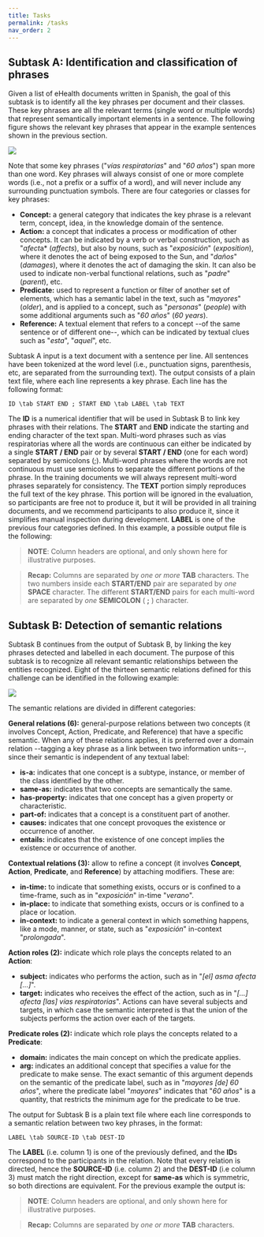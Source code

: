 ```yaml
---
title: Tasks
permalink: /tasks
nav_order: 2
---
```


## Subtask A: Identification and classification of phrases

Given a list of eHealth documents written in Spanish, the goal of this subtask is to identify all the key phrases per document and their classes. These key phrases are all the relevant terms (single word or multiple words) that represent semantically important elements in a sentence. The following figure shows the relevant key phrases that appear in the example sentences shown in the previous section.

![](img/task_a.png)

Note that some key phrases ("*vías respiratorias*" and "*60 años*") span more than one word. Key phrases will always consist of one or more complete words (i.e., not a prefix or a suffix of a word), and will never include any surrounding punctuation symbols.
There are four categories or classes for key phrases:

* **Concept:** a general category that indicates the key phrase is a relevant term, concept, idea, in the knowledge domain of the sentence.
* **Action:** a concept that indicates a process or modification of other concepts. It can be indicated by a verb or verbal construction, such as "*afect*a* (*affects*), but also by nouns, such as "*exposición*" (*exposition*), where it denotes the act of being exposed to the Sun, and "*daños*" (*damages*), where it denotes the act of damaging the skin. It can also be used to indicate non-verbal functional relations, such as "*padre*" (*parent*), etc.
* **Predicate:** used to represent a function or filter of another set of elements, which has a semantic label in the text, such as "*mayores*" (*older*), and is applied to a concept, such as "*personas*" (*people*) with some additional arguments such as "*60 años*" (*60 years*).
* **Reference:** A textual element that refers to a concept --of the same sentence or of different one--, which can be indicated by textual clues such as "*esta*", "*aquel*", etc.

Subtask A input is a text document with a sentence per line. All sentences have been tokenized at the word level (i.e., punctuation signs, parenthesis, etc, are separated from the surrounding text). The output consists of a plain text file, where each line represents a key phrase. Each line has the following format:

```
ID \tab START END ; START END \tab LABEL \tab TEXT
```

The **ID** is a numerical identifier that will be used in Subtask B to link key phrases with their relations. The **START** and **END** indicate the starting and ending character of the text span. Multi-word phrases such as vías respiratorias where all the words are continuous can either be indicated by a single **START / END** pair or by several **START / END** (one for each word) separated by semicolons (;). Multi-word phrases where the words are not continuous must use semicolons to separate the different portions of the phrase. In the training documents we will always represent multi-word phrases separately for consistency.
The **TEXT** portion simply reproduces the full text of the key phrase. This portion will be ignored in the evaluation, so participants are free not to produce it, but it will be provided in all training documents, and we recommend participants to also produce it, since it simplifies manual inspection during development.
**LABEL** is one of the previous four categories defined. In this example, a possible output file is the following:

<script class="sample" src="https://gist-it.appspot.com/github/knowledge-learning/ehealthkd-v2/blob/master/docs/sample_output_a.txt?footer=minimal"></script>

> **NOTE**: Column headers are optional, and only shown here for illustrative purposes.

> **Recap:** Columns are separated by _one or more_ **TAB** characters. The two numbers inside each **START/END** pair are separated by _one_ **SPACE** character. The different **START/END** pairs for each multi-word are separated by _one_ **SEMICOLON** ( **;** ) character.

## Subtask B: Detection of semantic relations

Subtask B continues from the output of Subtask B, by linking the key phrases detected and labelled in each document. The purpose of this subtask is to recognize all relevant semantic relationships between the entities recognized. Eight of the thirteen semantic relations defined for this challenge can be identified in the following example:

![](img/task_b.png)

The semantic relations are divided in different categories:

**General relations (6):** general-purpose relations between two concepts (it involves Concept, Action, Predicate, and Reference) that have a specific semantic. When any of these relations applies, it is preferred over a domain relation --tagging a key phrase as a link between two information units--, since their
semantic is independent of any textual label:

* **is-a:** indicates that one concept is a subtype, instance, or member of the class identified by the other.
* **same-as:** indicates that two concepts are semantically the same.
* **has-property:** indicates that one concept has a given property or characteristic.
* **part-of:** indicates that a concept is a constituent part of another.
* **causes:** indicates that one concept provoques the existence or occurrence of another.
* **entails:** indicates that the existence of one concept implies the existence or occurrence of another.

**Contextual relations (3):** allow to refine a concept (it involves **Concept**, **Action**, **Predicate**, and **Reference**) by attaching modifiers. These are:

* **in-time:** to indicate that something exists, occurs or is confined to a time-frame, such as in "*exposición*" in-time "*verano*".
* **in-place:** to indicate that something exists, occurs or is confined to a place or location.
* **in-context:** to indicate a general context in which something happens, like a mode, manner, or state, such as "*exposición*" in-context "*prolongada*".

**Action roles (2):** indicate which role plays the concepts related to an **Action**:

* **subject:** indicates who performs the action, such as in "*[el] asma afecta [...]*".
* **target:** indicates who receives the effect of the action, such as in "*[...] afecta [las] vías respiratorias*".
Actions can have several subjects and targets, in which case the semantic interpreted is that the union of the subjects performs the action over each of the targets.

**Predicate roles (2):** indicate which role plays the concepts related to a **Predicate**:

* **domain:** indicates the main concept on which the predicate applies.
* **arg:** indicates an additional concept that specifies a value for the predicate to make sense. The exact semantic of this argument depends on the semantic of the predicate label, such as in "*mayores [de] 60 años*", where the predicate label "*mayores*" indicates that "*60 años*" is a quantity, that restricts the minimum age for the predicate to be true.

The output for Subtask B is a plain text file where each line corresponds to a semantic relation between two key phrases, in the format:

```
LABEL \tab SOURCE-ID \tab DEST-ID
```

The **LABEL** (i.e. column 1) is one of the previously defined, and the **ID**s correspond to the participants in the relation. Note that every relation is directed, hence the **SOURCE-ID** (i.e. column 2) and the **DEST-ID** (i.e column 3) must match the right direction, except for **same-as** which is symmetric, so both directions are equivalent. For the previous example the output is:

<script class="sample" src="https://gist-it.appspot.com/github/knowledge-learning/ehealthkd-v2/blob/master/docs/sample_output_b.txt?footer=minimal"></script>

> **NOTE**: Column headers are optional, and only shown here for illustrative purposes.

> **Recap:** Columns are separated by _one or more_ **TAB** characters.
